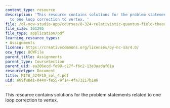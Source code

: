 ```yaml
---
content_type: resource
description: 'This resource contains solutions for the problem statements related
  to one loop correction to vertex. '
file: /ol-ocw-studio-app/courses/8-324-relativistic-quantum-field-theory-ii-fall-2010/e69f88e10440fe559f144fa73217b1e6_MIT8_324F10_sol_4.pdf
file_size: 161295
file_type: application/pdf
learning_resource_types:
- Assignments
license: https://creativecommons.org/licenses/by-nc-sa/4.0/
ocw_type: OCWFile
parent_title: Assignments
parent_type: CourseSection
parent_uid: aa206ecd-fe90-c27f-f6c2-13e3aadaf61a
resourcetype: Document
title: MIT8_324F10_sol_4.pdf
uid: e69f88e1-0440-fe55-9f14-4fa73217b1e6
---
```

This resource contains solutions for the problem statements related to one loop correction to vertex. 